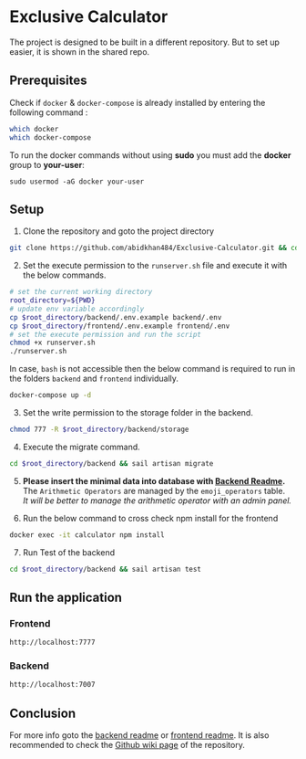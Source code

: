 # Exclusive Calculator
The project is designed to be built in a different repository. But to set up easier, it is shown in the shared repo.
## Prerequisites

Check if `docker` & `docker-compose` is already installed by entering the following command : 

```sh
which docker
which docker-compose
```

To run the docker commands without using **sudo** you must add the **docker** group to **your-user**:

```
sudo usermod -aG docker your-user
```

## Setup
1. Clone the repository and goto the project directory
```sh
git clone https://github.com/abidkhan484/Exclusive-Calculator.git && cd Exclusive-Calculator
```

2. Set the execute permission to the `runserver.sh` file and execute it with the below commands.

```sh
# set the current working directory
root_directory=${PWD}
# update env variable accordingly
cp $root_directory/backend/.env.example backend/.env
cp $root_directory/frontend/.env.example frontend/.env
# set the execute permission and run the script
chmod +x runserver.sh
./runserver.sh
```

In case, `bash` is not accessible then the below command is required to run in the folders `backend` and `frontend` individually.

```sh
docker-compose up -d
```

3. Set the write permission to the storage folder in the backend. 
```sh
chmod 777 -R $root_directory/backend/storage
```

4. Execute the migrate command.
```sh
cd $root_directory/backend && sail artisan migrate
```

5. **Please insert the minimal data into database with [Backend Readme](backend/README.md#insert-data-inside-database).** \
The `Arithmetic Operators` are managed by the `emoji_operators` table.\
_It will be better to manage the arithmetic operator with an admin panel._

6. Run the below command to cross check npm install for the frontend
```sh
docker exec -it calculator npm install
```

7. Run Test of the backend
```sh
cd $root_directory/backend && sail artisan test
```


## Run the application

### Frontend
```sh
http://localhost:7777
```

### Backend
```sh
http://localhost:7007
```

## Conclusion
For more info goto the [backend readme](backend/README.md) or [frontend readme](frontend/README.md).
It is also recommended to check the [Github wiki page](https://github.com/abidkhan484/Exclusive-Calculator/wiki) of the repository.

